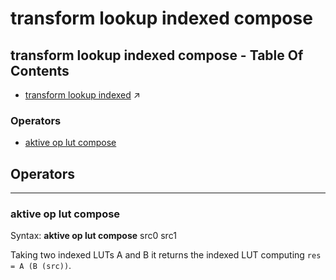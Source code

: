 # transform lookup indexed compose
## transform lookup indexed compose - Table Of Contents

  - [transform lookup indexed](transform_lookup_indexed.md) ↗


### Operators

 - [aktive op lut compose](#op_lut_compose)

## Operators

---
### <a name='op_lut_compose'></a> aktive op lut compose

Syntax: __aktive op lut compose__ src0 src1

Taking two indexed LUTs A and B it returns the indexed LUT computing `res = A (B (src))`.


